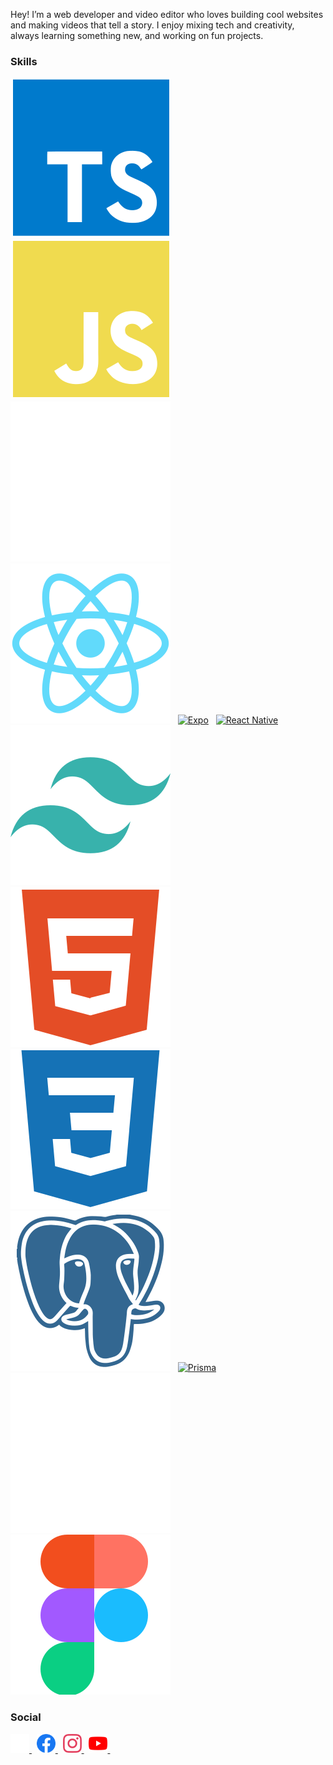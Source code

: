 Hey! I’m a web developer and video editor who loves building cool websites and making videos that tell a story. I enjoy mixing tech and creativity, always learning something new, and working on fun projects.



### Skills


[![TypeScript](https://raw.githubusercontent.com/ShahVandit8/profile-x/refs/heads/main/public/icons/skills/typescript-colored.svg)](https://www.typescriptlang.org/) &nbsp;
[![JavaScript](https://raw.githubusercontent.com/ShahVandit8/profile-x/refs/heads/main/public/icons/skills/javascript-colored.svg)](https://developer.mozilla.org/en-US/docs/Web/JavaScript) &nbsp;
[![NextJs](https://raw.githubusercontent.com/ShahVandit8/profile-x/refs/heads/main/public/icons/skills/nextjs-colored-dark.svg)](https://nextjs.org/docs) &nbsp;
[![React](https://raw.githubusercontent.com/ShahVandit8/profile-x/refs/heads/main/public/icons/skills/react-colored.svg)](https://reactjs.org/) &nbsp;
[![Expo](https://upload.wikimedia.org/wikipedia/commons/thumb/0/0d/Expo_logo.svg/640px-Expo_logo.svg.png)](https://expo.dev/) &nbsp;
[![React Native](https://upload.wikimedia.org/wikipedia/commons/0/0e/React_Native_Logo.png)](https://reactnative.dev/) &nbsp;
[![TailwindCSS](https://raw.githubusercontent.com/ShahVandit8/profile-x/refs/heads/main/public/icons/skills/tailwindcss-colored.svg)](https://tailwindcss.com/) &nbsp;
[![HTML5](https://raw.githubusercontent.com/ShahVandit8/profile-x/refs/heads/main/public/icons/skills/html5-colored.svg)](https://developer.mozilla.org/en-US/docs/Glossary/HTML5) &nbsp;
[![CSS3](https://raw.githubusercontent.com/ShahVandit8/profile-x/refs/heads/main/public/icons/skills/css3-colored.svg)](https://www.w3.org/TR/CSS/#css) &nbsp;
[![PostgreSQL](https://raw.githubusercontent.com/ShahVandit8/profile-x/refs/heads/main/public/icons/skills/postgresql-colored.svg)](https://www.postgresql.org/) &nbsp;
[![Prisma](https://upload.wikimedia.org/wikipedia/commons/6/6d/Prisma_logo.svg)](https://www.prisma.io/) &nbsp;
[![After Effects](https://raw.githubusercontent.com/ShahVandit8/profile-x/refs/heads/main/public/icons/skills/aftereffects-colored-dark.svg)](https://www.adobe.com/uk/products/aftereffects.html) &nbsp;
[![Figma](https://raw.githubusercontent.com/ShahVandit8/profile-x/refs/heads/main/public/icons/skills/figma-colored.svg)](https://www.figma.com/) &nbsp;

### Social

<a href="https://www.github.com/Zerodayu" target="_blank" rel="noreferrer">
<picture>
<img height="30" width="30" src="https://raw.githubusercontent.com/ShahVandit8/profile-x/refs/heads/main/public/icons/socials/github-dark.svg" alt="github" />
</picture>
</a> &nbsp;
<a href="https://www.facebook.com/xnpa1.fx" target="_blank" rel="noreferrer">
<picture>
<img height="30" width="30" src="https://raw.githubusercontent.com/ShahVandit8/profile-x/refs/heads/main/public/icons/socials/facebook.svg" alt="facebook" />
</picture>
</a> &nbsp;
<a href="https://www.instagram.com/xnpa1" target="_blank" rel="noreferrer">
<picture>
<img height="30" width="30" src="https://raw.githubusercontent.com/ShahVandit8/profile-x/refs/heads/main/public/icons/socials/instagram.svg" alt="instagram" />
</picture>
</a> &nbsp;
<a class="margin-right: 10px" href="https://www.youtube.com/@xenpa1fx" target="_blank" rel="noreferrer">
<picture>
<img height="30" width="30" src="https://raw.githubusercontent.com/ShahVandit8/profile-x/refs/heads/main/public/icons/socials/youtube.svg" alt="youtube" />
</picture>
</a> &nbsp;


